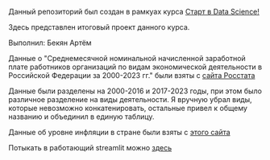 Данный репозиторий был создан в рамкуах курса [Старт в Data Science!](https://stepik.org/course/194633/)

Здесь представлен итоговый проект данного курса.

Выполнил: Бекян Артём

Данные о "Среднемесячной номинальной начисленной заработной плате работников организаций по видам экономической деятельности в Российской Федерации за 2000-2023 гг." были взяты с [сайта Росстата](https://rosstat.gov.ru/labor_market_employment_salaries)

Данные были разделены на 2000-2016 и 2017-2023 годы, при этом было различное разделение на виды деятельности. Я вручную убрал виды, которые невозможно конкатенировать, остальные привел к общему названию и объединил в единую таблицу.

Данные об уровне инфляции в стране были взяты с [этого сайта](https://уровень-инфляции.рф/таблицы-инфляции)


Потыкать в работающий streamlit можно [здесь](https://start-ds-ht-kz.streamlit.app/)
